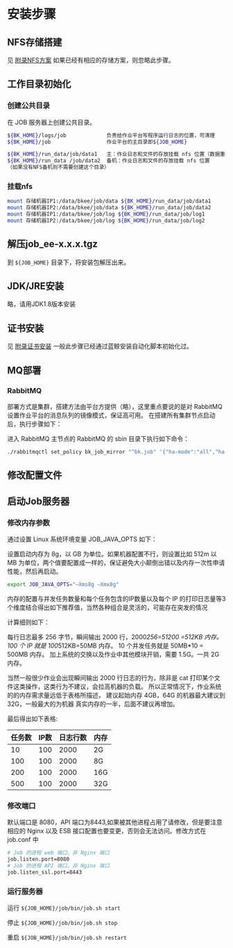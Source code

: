 # 安装步骤

## NFS存储搭建

见 [附录NFS方案](../附录/NFSSolution.md) 如果已经有相应的存储方案，则忽略此步骤。

## 工作目录初始化

### 创建公共目录

在 JOB 服务器上创建公共目录。
```bash
${BK_HOME}/logs/job				负责给作业平台写程序运行日志的位置，可清理
${BK_HOME}/job					作业平台的主目录即${JOB_HOME}

${BK_HOME}/run_data/job/data1	主：作业日志和文件的存放挂载 nfs 位置（数据重要不可丢）
${BK_HOME}/run_data /job/data2	备机：作业日志和文件的存放挂载 nfs 位置
（如果没有NFS备机则不需要创建这个目录）
```

### 挂载nfs

```bash
mount 存储机器IP1:/data/bkee/job/data ${BK_HOME}/run_data/job/data1
mount 存储机器IP2:/data/bkee/job/data ${BK_HOME}/run_data/job/data2
mount 存储机器IP1:/data/bkee/job/log ${BK_HOME}/run_data/job/log1
mount 存储机器IP2:/data/bkee/job/log ${BK_HOME}/run_data/job/log2
```

## 解压job_ee-x.x.x.tgz

到 `${JOB_HOME}` 目录下，将安装包解压出来。

## JDK/JRE安装

略，请用JDK1.8版本安装

## 证书安装

见 [附录证书安装](../附录/CertificatesInstallation.md) 一般此步骤已经通过蓝鲸安装自动化脚本初始化过。

## MQ部署

### RabbitMQ

部署方式是集群，搭建方法由平台方提供（略），这里重点要说的是对 RabbitMQ 设置作业平台的消息队列的镜像模式，保证高可用。 在搭建所有集群节点启动后，执行步骤如下：

进入 RabbitMQ 主节点的 RabbitMQ 的 sbin 目录下执行如下命令：

```bash
./rabbitmqctl set_policy bk_job_mirror "^bk.job" '{"ha-mode":"all","ha-sync-mode":"automatic"}'
```

## 修改配置文件

## 启动Job服务器

### 修改内存参数


通过设置 Linux 系统环境变量 JOB_JAVA_OPTS 如下：

设置启动内存为 8g，以 GB 为单位。如果机器配置不行，则设置比如 512m 以 MB 为单位，两个值要配置成一样的，保证避免大小颠倒出错以及内存一次性申请性能，然后再启动。

```bash
export JOB_JAVA_OPTS="–Xms8g –Xmx8g"
```

内存的配置与并发任务数量和每个任务包含的IP数量以及每个 IP 的打印日志量等3个维度结合得出如下推荐值，当然各种组合是灵活的，可能存在突发的情况

计算细则如下：

每行日志最多 256 字节，瞬间输出 2000 行，2000*256=51200 =512KB 内存。
100 个 IP 就是 100*512KB=50MB 内存。
10 个并发任务就是 50MB*10 = 500MB 内存。 加上系统的交换以及作业中其他模块开销，需要 1.5G。一共 2G 内存。

当然一般很少作业会出现瞬间输出 2000 行日志的行为，除非是 cat 打印某个文件这类操作，这类行为不建议，会拉高机器的负载。 所以正常情况下，作业系统的的内存需求量远低于表格所描述， 建议起始内存 4GB，64G 的机器最大建议到 32G，一般最大的为机器 真实内存的一半，后面不建议再增加。

最后得出如下表格:

| 任务数 | IP数 | 日志行数 | 内存 |
|--|--|--|--|
| 10  | 100 | 2000 | 2G  |
| 100 | 100 | 2000 | 8G  |
| 200 | 100 | 2000 | 16G |
| 500 | 100 | 2000 | 32G |

### 修改端口

默认端口是 8080，API 端口为8443,如果被其他进程占用了请修改，但是要注意相应的 Nginx 以及 ESB 接口配置也要变更，否则会无法访问。修改方式在 job.conf 中
```bash
# Job 的进程 web 端口，非 Nginx 端口
job.listen.port=8080
# Job 的进程 API 端口，非 Nginx 端口
job.listen_ssl.port=8443
```

### 运行服务器

运行 `${JOB_HOME}/job/bin/job.sh start`

停止 `${JOB_HOME}/job/bin/job.sh stop`

重启 `${JOB_HOME}/job/bin/job.sh restart`
